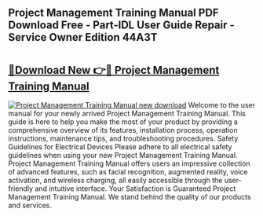 ## Project Management Training Manual PDF Download Free - Part-lDL User Guide Repair - Service Owner Edition 44A3T

# <h2><a href="http://cf1243.oget.top/?id=Project+Management+Training+Manual">🔗Download New 👉🔴 Project Management Training Manual</a></h2>

[![Project Management Training Manual new download](https://i.imgur.com/5g1atiW.png)](http://cf1243.oget.top/?id=Project+Management+Training+Manual)
Welcome to the user manual for your newly arrived Project Management Training Manual. This guide is here to help you make the most of your product by providing a comprehensive overview of its features, installation process, operation instructions, maintenance tips, and troubleshooting procedures. Safety Guidelines for Electrical Devices Please adhere to all electrical safety guidelines when using your new Project Management Training Manual. Project Management Training Manual offers users an impressive collection of advanced features, such as facial recognition, augmented reality, voice activation, and wireless charging, all easily accessible through the user-friendly and intuitive interface. Your Satisfaction is Guaranteed Project Management Training Manual. We stand behind the quality of our products and services.
